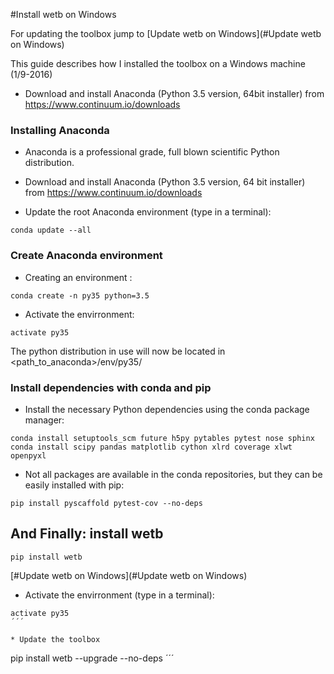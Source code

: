 

#Install wetb on Windows

For updating the toolbox jump to [Update wetb on Windows](#Update wetb on Windows)

This guide describes how I installed the toolbox on a Windows machine (1/9-2016)
 
- Download and install Anaconda (Python 3.5 version, 64bit installer) from <https://www.continuum.io/downloads>

### Installing Anaconda

* Anaconda is a professional grade, full blown scientific Python distribution.

* Download and install Anaconda (Python 3.5 version, 64 bit installer) from <https://www.continuum.io/downloads>


* Update the root Anaconda environment (type in a terminal):

```
conda update --all
```

### Create Anaconda environment

* Creating an environment :

```
conda create -n py35 python=3.5
```

* Activate the envirronment:

```
activate py35
```

The python distribution in use will now be located in \<path_to_anaconda\>/env/py35/


### Install dependencies with conda and pip

* Install the necessary Python dependencies using the conda package manager:

```
conda install setuptools_scm future h5py pytables pytest nose sphinx
conda install scipy pandas matplotlib cython xlrd coverage xlwt openpyxl
```

* Not all packages are available in the conda repositories, but they can be
easily installed with pip:

```
pip install pyscaffold pytest-cov --no-deps
```


## And Finally: install wetb

```
pip install wetb
```

[#Update wetb on Windows](#Update wetb on Windows)

* Activate the envirronment (type in a terminal):

```
activate py35
´´´

* Update the toolbox

```
pip install wetb --upgrade --no-deps
´´´
